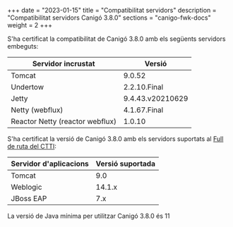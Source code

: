 +++
date        = "2023-01-15"
title       = "Compatibilitat servidors"
description = "Compatibilitat servidors Canigó 3.8.0"
sections    = "canigo-fwk-docs"
weight		= 2
+++

S'ha certificat la compatibilitat de Canigó 3.8.0 amb els següents servidors embeguts:

|      Servidor incrustat             |                   Versió                    |
|---------------------------------     |---------------------------------     |
|  Tomcat                               |         9.0.52                        |
|  Undertow                              |         2.2.10.Final                   |
|  Jetty                                |         9.4.43.v20210629          |
|  Netty (webflux)                         |        4.1.67.Final               |
|  Reactor Netty (reactor webflux)  |        1.0.10             |

S'ha certificat la versió de Canigó 3.8.0 amb els servidors suportats al [Full de ruta del CTTI](https://qualitat.solucions.gencat.cat/estandards/estandard-full-ruta-programari/):

|     	Servidor d'aplicacions				|      				Versió suportada     	|
|--------------------------------- 	|--------------------------------- 	|
|  Tomcat					          	  	 	|         9.0   	             			|
|  Weblogic				          	  	 	|         14.1.x               			|
|  JBoss EAP       									|         7.x        			          |

La versió de Java mínima per utilitzar Canigó 3.8.0 és 11
